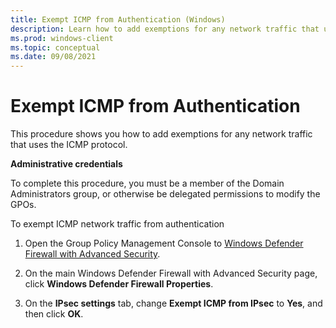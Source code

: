 ```yaml
---
title: Exempt ICMP from Authentication (Windows)
description: Learn how to add exemptions for any network traffic that uses the ICMP protocol in Windows Defender Firewall with Advanced Security.
ms.prod: windows-client
ms.topic: conceptual
ms.date: 09/08/2021
---
```


# Exempt ICMP from Authentication


This procedure shows you how to add exemptions for any network traffic that uses the ICMP protocol.

**Administrative credentials**

To complete this procedure, you must be a member of the Domain Administrators group, or otherwise be delegated permissions to modify the GPOs.

To exempt ICMP network traffic from authentication

1. Open the Group Policy Management Console to [Windows Defender Firewall with Advanced Security](open-the-group-policy-management-console-to-windows-firewall-with-advanced-security.md).

2.  On the main Windows Defender Firewall with Advanced Security page, click **Windows Defender Firewall Properties**.

3.  On the **IPsec settings** tab, change **Exempt ICMP from IPsec** to **Yes**, and then click **OK**.
